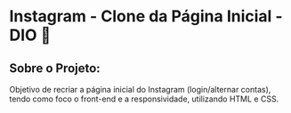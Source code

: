# Instagram - Clone da Página Inicial - DIO :calling:





## Sobre o Projeto:

Objetivo de recriar a página inicial  do Instagram (login/alternar contas), tendo como foco o front-end e a responsividade, utilizando HTML e CSS.

